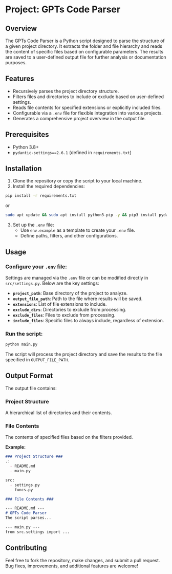 
# Project: GPTs Code Parser

## Overview

The GPTs Code Parser is a Python script designed to parse the structure of a given project directory. It extracts the folder and file hierarchy and reads the content of specific files based on configurable parameters. The results are saved to a user-defined output file for further analysis or documentation purposes.

## Features

- Recursively parses the project directory structure.
- Filters files and directories to include or exclude based on user-defined settings.
- Reads file contents for specified extensions or explicitly included files.
- Configurable via a `.env` file for flexible integration into various projects.
- Generates a comprehensive project overview in the output file.

## Prerequisites

- Python 3.8+
- `pydantic-settings==2.6.1` (defined in `requirements.txt`)

## Installation

1. Clone the repository or copy the script to your local machine.
2. Install the required dependencies:

```bash
pip install -r requirements.txt
```

or  

```bash
sudo apt update && sudo apt install python3-pip -y && pip3 install pydantic-settings==2.6.1 --break-system-packages
```

3. Set up the `.env` file:
   - Use `env.example` as a template to create your `.env` file.
   - Define paths, filters, and other configurations.

## Usage

### Configure your `.env` file:

Settings are managed via the `.env` file or can be modified directly in `src/settings.py`. Below are the key settings:

- **`project_path`**: Base directory of the project to analyze.
- **`output_file_path`**: Path to the file where results will be saved.
- **`extensions`**: List of file extensions to include.
- **`exclude_dirs`**: Directories to exclude from processing.
- **`exclude_files`**: Files to exclude from processing.
- **`include_files`**: Specific files to always include, regardless of extension.

### Run the script:

```bash
python main.py
```

The script will process the project directory and save the results to the file specified in `OUTPUT_FILE_PATH`.


## Output Format

The output file contains:

### Project Structure

A hierarchical list of directories and their contents.

### File Contents

The contents of specified files based on the filters provided.

**Example:**

```markdown
### Project Structure ###
.:
  - README.md
  - main.py

src:
  - settings.py
  - funcs.py

### File Contents ###

--- README.md ---
# GPTs Code Parser
The script parses...

--- main.py ---
from src.settings import ...
```

## Contributing

Feel free to fork the repository, make changes, and submit a pull request. Bug fixes, improvements, and additional features are welcome!
